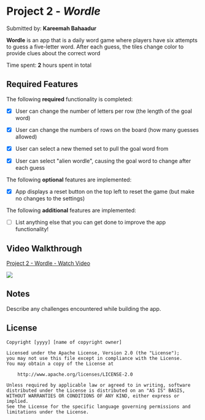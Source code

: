# Project 2 - *Wordle*

Submitted by: **Kareemah Bahaadur**

**Wordle** is an app that is a daily word game where players have six attempts to guess a five-letter word. After each guess, the tiles change color to provide clues about the correct word

Time spent: **2** hours spent in total

## Required Features

The following **required** functionality is completed:

- [X] User can change the number of letters per row (the length of the goal word)
- [X] User can change the numbers of rows on the board (how many guesses allowed)
- [X] User can select a new themed set to pull the goal word from
- [X] User can select "alien wordle", causing the goal word to change after each guess


The following **optional** features are implemented:

- [X] App displays a reset button on the top left to reset the game (but make no changes to the settings)

The following **additional** features are implemented:

- [ ] List anything else that you can get done to improve the app functionality!

## Video Walkthrough
<div>
    <a href="https://www.loom.com/share/9f99979adfb1474298045ffef6838a69">
      <p>Project 2 - Wordle  - Watch Video</p>
    </a>
    <a href="https://www.loom.com/share/9f99979adfb1474298045ffef6838a69">
      <img style="max-width:300px;" src="https://cdn.loom.com/sessions/thumbnails/9f99979adfb1474298045ffef6838a69-a2628e0799a2c870-full-play.gif">
    </a>
  </div>

## Notes

Describe any challenges encountered while building the app.

## License

    Copyright [yyyy] [name of copyright owner]

    Licensed under the Apache License, Version 2.0 (the "License");
    you may not use this file except in compliance with the License.
    You may obtain a copy of the License at

        http://www.apache.org/licenses/LICENSE-2.0

    Unless required by applicable law or agreed to in writing, software
    distributed under the License is distributed on an "AS IS" BASIS,
    WITHOUT WARRANTIES OR CONDITIONS OF ANY KIND, either express or implied.
    See the License for the specific language governing permissions and
    limitations under the License.
